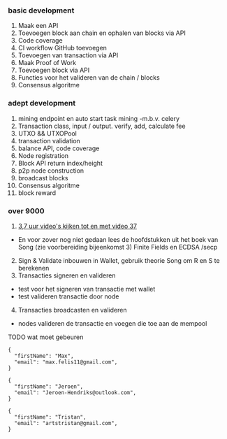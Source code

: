 ### basic development
1. Maak een API
2. Toevoegen block aan chain en ophalen van blocks via API
3. Code coverage
4. CI workflow GitHub toevoegen
5. Toevoegen van transaction via API
6. Maak Proof of Work
7. Toevoegen block via API
8. Functies voor het valideren van de chain / blocks
9. Consensus algoritme 

### adept development
1. mining endpoint en auto start task mining -m.b.v. celery
2. Transaction class, input / output. verify, add, calculate fee
3. UTXO && UTXOPool
4. transaction validation
5. balance API, code coverage
6. Node registration
7. Block API return index/height
8. p2p node construction
9. broadcast blocks
10. Consensus algoritme 
11. block reward


### over 9000
1. [3,7 uur video's kijken tot en met video 37](https://www.youtube.com/channel/UCW7L2NGmFUEsZoPReKW_4iQ/videos)
- En voor zover nog niet gedaan lees de hoofdstukken uit het boek van Song (zie voorbereiding bijeenkomst 3) Finite Fields en ECDSA /secp
2. Sign & Validate inbouwen in Wallet, gebruik theorie Song om R en S te berekenen
3. Transacties signeren en valideren
- test voor het signeren van transactie met wallet
- test valideren transactie door node
4. Transacties broadcasten en valideren
- nodes valideren de transactie en voegen die toe aan de mempool

TODO wat moet gebeuren

```
{
  "firstName": "Max",
  "email": "max.felis11@gmail.com",
}
```
```
{
  "firstName": "Jeroen",
  "email": "Jeroen-Hendriks@outlook.com",
}
```
```
{
  "firstName": "Tristan",
  "email": "artstristan@gmail.com",
}
```